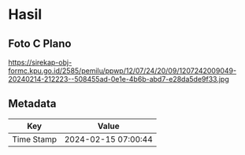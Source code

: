# Hasil

## Foto C Plano

https://sirekap-obj-formc.kpu.go.id/2585/pemilu/ppwp/12/07/24/20/09/1207242009049-20240214-212223--508455ad-0e1e-4b6b-abd7-e28da5de9f33.jpg


## Metadata

| Key        | Value               |
| ---------- | ------------------- |
| Time Stamp | 2024-02-15 07:00:44 |



